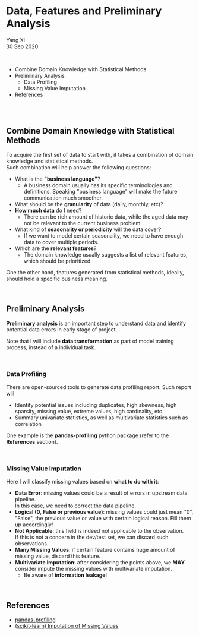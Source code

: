 # Data, Features and Preliminary Analysis

Yang Xi<br>
30 Sep 2020

<br>

* Combine Domain Knowledge with Statistical Methods
* Preliminary Analysis
    * Data Profiling
    * Missing Value Imputation
* References

<br>

<br>

## Combine Domain Knowledge with Statistical Methods
To acquire the first set of data to start with, it takes a combination of domain knowledge and statistical methods.<br>
Such combination will help answer the following questions:
* What is the **"business language"**?
    * A business domain usually has its specific terminologies and definitions. Speaking "business language" will make the future communication much smoother.
* What should be the **granularity** of data (daily, monthly, etc)?
* **How much data** do I need?
    * There can be rich amount of historic data, while the aged data may not be relevant to the current business problem.
* What kind of **seasonality or periodicity** will the data cover?
    * If we want to model certain seasonality, we need to have enough data to cover multiple periods.
* Which are the **relevant features**?
    * The domain knowledge usually suggests a list of relevant features, which should be prioritized.

One the other hand, features generated from statistical methods, ideally, should hold a specific business meaning.

<br>

## Preliminary Analysis
**Preliminary analysis** is an important step to understand data and identify potential data errors in early stage of project.

Note that I will include **data transformation** as part of model training process, instead of a individual task.

<br>

### Data Profiling
There are open-sourced tools to generate data profiling report. Such report will
* Identify potential issues including duplicates, high skewness, high sparsity, missing value, extreme values, high cardinality, etc
* Summary univariate statistics, as well as multivariate statistics such as correlation

One example is the **pandas-profiling** python package (refer to the **References** section).

<br>

### Missing Value Imputation

Here I will classify missing values based on **what to do with it**:
* **Data Error**: missing values could be a result of errors in upstream data pipeline.<br>
In this case, we need to correct the data pipeline.
* **Logical (0, False or previous value)**: missing values could just mean "0", "False", the previous value or value with certain logical reason. Fill them up accordingly!
* **Not Applicable**: this field is indeed not applicable to the observation.<br>
If this is not a concern in the dev/test set, we can discard such observations.
* **Many Missing Values**: if certain feature contains huge amount of missing value, discard this feature.
* **Multivariate Imputation**: after considering the points above, we **MAY** consider impute the missing values with multivariate imputation.
    * Be aware of **information leakage**!

<br>

## References
* [pandas-profiling](https://github.com/pandas-profiling/pandas-profiling)
* [(scikit-learn) Imputation of Missing Values](https://scikit-learn.org/stable/modules/impute.html)
